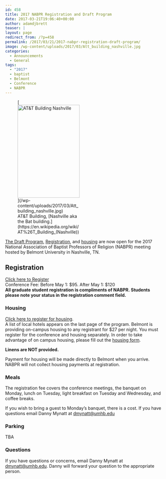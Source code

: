 ```yaml
---
id: 458
title: 2017 NABPR Registration and Draft Program
date: 2017-03-21T19:06:40+00:00
author: adamdjbrett
teaser: |
layout: page
redirect_from: /?p=458
permalink: /2017/03/21/2017-nabpr-registration-draft-program/
image: /wp-content/uploads/2017/03/Att_building_nashville.jpg
categories:
  - Announcements
  - General
tags:
  - "2017"
  - baptist
  - Belmont
  - Conference
  - NABPR
---
```

<figure id="attachment_459" aria-describedby="caption-attachment-459" style="width: 200px" class="wp-caption aligncenter">[<img class="size-medium wp-image-459" src="http://nabpr.org/wp-content/uploads/2017/03/Att_building_nashville-200x300.jpg" alt="AT&T Building Nashville" width="200" height="300" srcset="/wp-content/uploads/2017/03/Att_building_nashville-200x300.jpg 200w, /wp-content/uploads/2017/03/Att_building_nashville-768x1152.jpg 768w, /wp-content/uploads/2017/03/Att_building_nashville-683x1024.jpg 683w, /wp-content/uploads/2017/03/Att_building_nashville.jpg 1365w" sizes="(max-width: 200px) 100vw, 200px" />](/wp-content/uploads/2017/03/Att_building_nashville.jpg)<figcaption id="caption-attachment-459" class="wp-caption-text">AT&T Building, [Nashville aka the Bat building.](https://en.wikipedia.org/wiki/AT%26T_Building_(Nashville))</figcaption></figure>

[The Draft Program](/wp-content/uploads/2016/05/DRAFT-NABPR-Program-May2017-Belmont.pdf), [Registration](http://nabpr.org/meetings/registration/), and [housing](http://nabpr.org/meetings/housing/) are now open for the 2017 National Association of Baptist Professors of Religion (NABPR) meeting hosted by Belmont University in Nashville, TN.

## Registration

[Click here to Register](http://nabpr.org/meetings/registration/)  
Conference Fee: Before May 1: $95. After May 1: $120  
**All graduate student registration is compliments of NABPR. Students please note your status in the registration comment field.**

### Housing

[Click here to register for housing](http://nabpr.org/meetings/housing/).  
A list of local hotels appears on the last page of the program. Belmont is providing on-campus housing to any registrant for $27 per night. You must register for the conference and housing separately. In order to take advantage of on campus housing, please fill out the [housing form](http://nabpr.org/meetings/housing/).

**Linens are NOT provided.**

Payment for housing will be made directly to Belmont when you arrive. NABPR will not collect housing payments at registration.

### Meals

The registration fee covers the conference meetings, the banquet on Monday, lunch on Tuesday, light breakfast on Tuesday and Wednesday, and coffee breaks.

If you wish to bring a guest to Monday’s banquet, there is a cost. If you have questions email Danny Mynatt at dmynatt@umhb.edu

### Parking

TBA

### Questions

If you have questions or concerns, email Danny Mynatt at dmynatt@umhb.edu. Danny will forward your question to the appropriate person.
